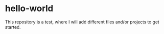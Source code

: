 # hello-world
This repository is a test, where I will add different files and/or projects to get started.
